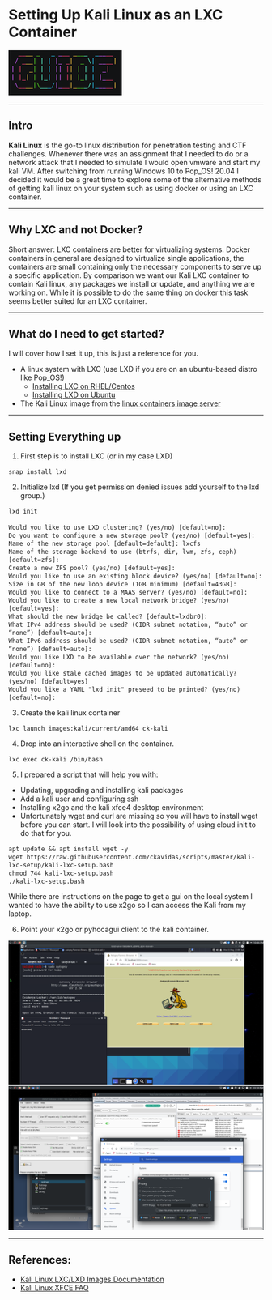 # Setting Up Kali Linux as an LXC Container

<!--more-->
![Banner](/images/categories/guide.png)

___
## Intro

__Kali Linux__ is the go-to linux distribution for penetration testing and CTF challenges. Whenever there was an assignment that I needed to do or a network attack that I needed to simulate I would open vmware and start my kali VM. After switching from running Windows 10 to Pop_OS! 20.04 I decided it would be a great time to explore some of the alternative methods of getting kali linux on your system such as using docker or using an LXC container.
___
## Why LXC and not Docker?

Short answer: LXC containers are better for virtualizing systems. Docker containers in general are designed to virtualize single applications, the containers are small containing only the necessary components to serve up a specific application. By comparison we want our Kali LXC container to contain Kali linux, any packages we install or update, and anything we are working on. While it is possible to do the same thing on docker this task seems better suited for an LXC container.
___
## What do I need to get started?

I will cover how I set it up, this is just a reference for you.
* A linux system with LXC (use LXD if you are on an ubuntu-based distro like Pop_OS!)
    * [Installing LXC on RHEL/Centos](https://www.tecmint.com/install-create-run-lxc-linux-containers-on-centos/)
    * [Installing LXD on Ubuntu](https://ubuntu.com/blog/lxd-in-4-easy-steps)
* The Kali Linux image from the [linux containers image server](https://us.images.linuxcontainers.org/)

___
## Setting Everything up

1. First step is to install LXC (or in my case LXD)
```
snap install lxd
```
2. Initialize lxd (If you get permission denied issues add yourself to the lxd group.)
```
lxd init

Would you like to use LXD clustering? (yes/no) [default=no]: 
Do you want to configure a new storage pool? (yes/no) [default=yes]: 
Name of the new storage pool [default=default]: lxcfs
Name of the storage backend to use (btrfs, dir, lvm, zfs, ceph) [default=zfs]: 
Create a new ZFS pool? (yes/no) [default=yes]: 
Would you like to use an existing block device? (yes/no) [default=no]: 
Size in GB of the new loop device (1GB minimum) [default=43GB]: 
Would you like to connect to a MAAS server? (yes/no) [default=no]: 
Would you like to create a new local network bridge? (yes/no) [default=yes]: 
What should the new bridge be called? [default=lxdbr0]: 
What IPv4 address should be used? (CIDR subnet notation, “auto” or “none”) [default=auto]: 
What IPv6 address should be used? (CIDR subnet notation, “auto” or “none”) [default=auto]: 
Would you like LXD to be available over the network? (yes/no) [default=no]: 
Would you like stale cached images to be updated automatically? (yes/no) [default=yes] 
Would you like a YAML "lxd init" preseed to be printed? (yes/no) [default=no]: 
```
3. Create the kali linux container
```
lxc launch images:kali/current/amd64 ck-kali
```
4. Drop into an interactive shell on the container.
```
lxc exec ck-kali /bin/bash
```
5. I prepared a [script](https://raw.githubusercontent.com/ckavidas/scripts/master/kali-lxc-setup.bash) that will help you with:
* Updating, upgrading and installing kali packages
* Add a kali user and configuring ssh
* Installing x2go and the kali xfce4 desktop environment
* Unfortunately wget and curl are missing so you will have to install wget before you can start. I will look into the possibility of using cloud init to do that for you. 
```
apt update && apt install wget -y
wget https://raw.githubusercontent.com/ckavidas/scripts/master/kali-lxc-setup/kali-lxc-setup.bash
chmod 744 kali-lxc-setup.bash
./kali-lxc-setup.bash
```
While there are instructions on the page to get a gui on the local system I wanted to have the ability to use x2go so I can access the Kali from my laptop.

6. Point your x2go or pyhocagui client to the kali container.

![Example 1: Using x2go to access the desktop environment.](/images/kali-lxc-5-2020/forwarded-x-session.png "Example 1: Using x2go to access the desktop environment.")
![Example 2: Using x2go to forward specific applications to the host.](/images/kali-lxc-5-2020/app-forwarding.png "Example 2: Using x2go to forward specific applications to the host.")


___
## References:

* [Kali Linux LXC/LXD Images Documentation](https://www.kali.org/docs/containers/kalilinux-lxc-images/)
* [Kali Linux XFCE FAQ](https://www.kali.org/docs/general-use/xfce-faq/)
